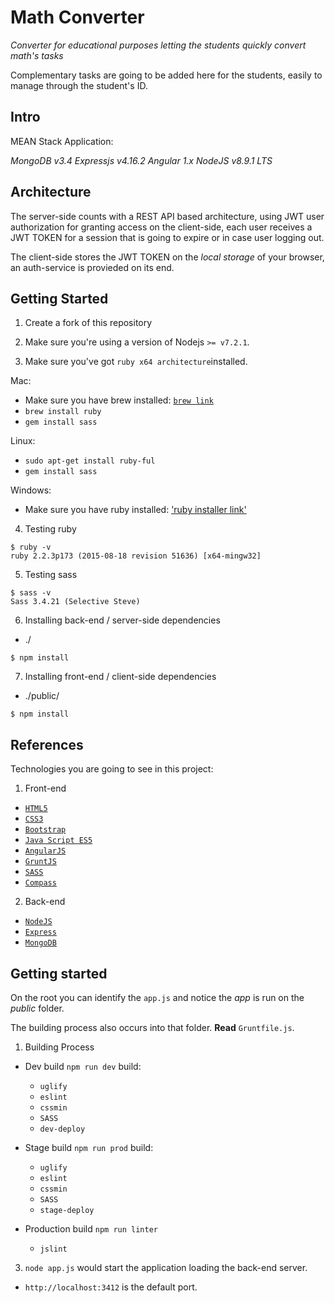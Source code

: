 # Math Converter
*Converter for educational purposes letting the students quickly convert math's tasks*

Complementary tasks are going to be added here for the students, easily to manage through the student's ID.

## Intro

MEAN Stack Application:

 *MongoDB v3.4* *Expressjs v4.16.2* *Angular 1.x* *NodeJS v8.9.1 LTS*

## Architecture

The server-side counts with a REST API based architecture, using JWT user authorization for granting access on the client-side, each user receives a JWT TOKEN for a session that is going to expire or in case user logging out. 

The client-side stores the JWT TOKEN on the *local storage* of your browser, an auth-service is provieded on its end.


## Getting Started

1. Create a fork of this repository

2. Make sure you're using a version of Nodejs `>= v7.2.1`.

2. Make sure you've got `ruby x64 architecture`installed.

Mac:

 * Make sure you have brew installed: [`brew link`](https://www.w3.org/TR/html5/)
 * `brew install ruby`
 * `gem install sass`

Linux: 
       
 * `sudo apt-get install ruby-ful`
 * `gem install sass`

Windows:

 * Make sure you have ruby installed: ['ruby installer link'](https://rubyinstaller.org/) 

4. Testing ruby

```
$ ruby -v
ruby 2.2.3p173 (2015-08-18 revision 51636) [x64-mingw32]
```

5. Testing sass

```
$ sass -v
Sass 3.4.21 (Selective Steve)
```

6. Installing back-end / server-side dependencies

 * ./

```
$ npm install
``` 

7. Installing front-end / client-side dependencies

 * ./public/

```
$ npm install
``` 

## References

Technologies you are going to see in this project:

1. Front-end

 * [`HTML5`](https://www.w3.org/TR/html5/)
 * [`CSS3`](https://www.w3.org/TR/css-syntax-3/)
 * [`Bootstrap`](http://getbootstrap.com/)
 * [`Java Script ES5`](https://www.w3.org/standards/webdesign/script)
 * [`AngularJS`](https://angularjs.org/)
 * [`GruntJS`](http://gruntjs.com/)
 * [`SASS`](http://sass-lang.com/)
 * [`Compass`](http://compass-style.org/)

2. Back-end

 * [`NodeJS`](https://nodejs.org/en/)
 * [`Express`](http://expressjs.com/)
 * [`MongoDB`](https://www.mongodb.org/)

## Getting started

On the root you can identify the `app.js` and notice the *app* is run on the *public* folder.

The building process also occurs into that folder. **Read** `Gruntfile.js`.

1. Building Process

  * Dev build `npm run dev` build:
    * `uglify`
    * `eslint`
    * `cssmin`
    * `SASS`
    * `dev-deploy`

  * Stage build `npm run prod` build:
    * `uglify`
    * `eslint`
    * `cssmin`
    * `SASS`
    * `stage-deploy`

  * Production build `npm run linter`   
    * `jslint`

3. `node app.js` would start the application loading the back-end server.        
  * `http://localhost:3412` is the default port.
